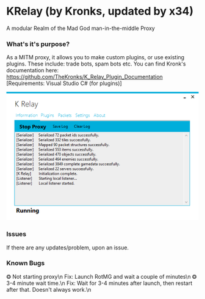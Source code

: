 # KRelay (by Kronks, updated by x34)
A modular Realm of the Mad God man-in-the-middle Proxy

### What's it's purpose?
As a MITM proxy, it allows you to make custom plugins, or use existing plugins. These include: trade bots, spam bots etc. You can find Kronk's documentation here: https://github.com/TheKronks/K_Relay_Plugin_Documentation [Requirements: Visual Studio C# (for plugins)]

![Screenshot](images/image.png)

### Issues
If there are any updates/problem, upon an issue.

### Known Bugs
❂ Not starting proxy\n
Fix: Launch RotMG and wait a couple of minutes\n
❂ 3-4 minute wait time.\n
Fix: Wait for 3-4 minutes after launch, then restart after that. Doesn't always work.\n
